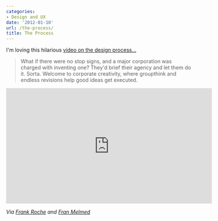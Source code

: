 ```yaml
---
categories:
- Design and UX
date: '2012-01-10'
url: /the-process/
title: The Process
---
```


I'm loving this hilarious <a href="https://www.youtube.com/watch?v=Wac3aGn5twc">video on the design process...</a>

<blockquote>What if there were no stop signs, and a major corporation was charged with inventing one? They'd brief their agency and let them do it. Sorta. Welcome to corporate creativity, where groupthink and endless revisions help good ideas get executed.</blockquote>

<iframe class="alignc" width="560" height="315" src="https://www.youtube.com/embed/Wac3aGn5twc" frameborder="0" allowfullscreen></iframe>

<em>Via <a href="https://twitter.com/frankroche">Frank Roche</a> and <a href="http://www.freerangecomm.com/2011/12/the-creative-process-or-kill-me-now/">Fran Melmed</a></em>